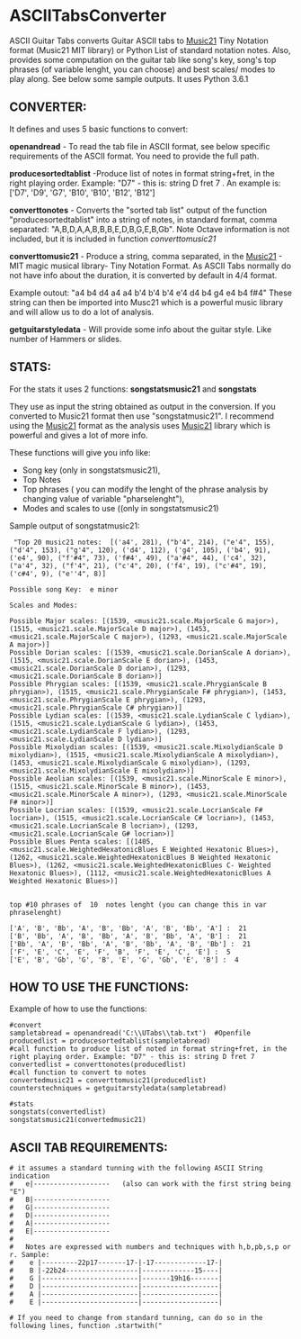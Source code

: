 # ASCIITabsConverter

ASCII Guitar Tabs converts Guitar ASCII tabs to [Music21](http://web.mit.edu/music21/) Tiny Notation format (Music21 MIT library) or Python List of standard notation notes.
Also, provides some computation on the guitar tab like song's key, song's top phrases (of variable lenght, you can choose) and  best scales/ modes to play along. See below some sample outputs. It uses Python 3.6.1

CONVERTER:
----------
It defines and uses 5 basic functions to convert:

**openandread** - To read the tab file in ASCII format, see below specific requirements of the ASCII format. You need to provide the full path.

**producesortedtablist** -Produce list of notes in format string+fret, in the right playing order. Example: "D7" - this is: string D fret 7 . An example is: ['D7', 'D9', 'G7', 'B10', 'B10', 'B12', 'B12']
 
**converttonotes**  - Converts the "sorted tab list" output of the function "producesortedtablist" into a string of notes, in standard format, comma separated: "A,B,D,A,A,B,B,B,E,D,B,G,E,B,Gb". Note Octave information is not included, but it is included in function *converttomusic21*

**converttomusic21** - Produce a string, comma separated, in the [Music21](http://web.mit.edu/music21/) - MIT magic musical library- Tiny Notation Format. As ASCII Tabs normally do not have info  about the duration, it is converted by default in 4/4 format. 

Example outout:
"a4 b4 d4 a4 a4 b'4 b'4 b'4 e'4 d4 b4 g4 e4 b4 f#4"
These string can then be imported into Musc21 which is a powerful music library and will allow us to do a lot of analysis.

**getguitarstyledata** - Will provide some info about the guitar style. Like number of Hammers or slides.




STATS:
------
For the stats it uses 2 functions:
**songstatsmusic21** and **songstats**

They use as input the string obtained as output in the conversion. If you converted to Music21 format then use "songstatmusic21".
I recommend using the [Music21](http://web.mit.edu/music21/) format as the analysis uses [Music21](http://web.mit.edu/music21/) library which is powerful and gives a lot of more info.

These functions will give you info like:
* Song key (only in songstatsmusic21), 
* Top Notes 
* Top phrases ( you can modify the lenght of the phrase analysis by changing value of variable "pharselenght"), 
* Modes and scales to use ((only in songstatsmusic21)
  
  
Sample output of songstatmusic21:

```
 "Top 20 music21 notes:  [('a4', 281), ("b'4", 214), ("e'4", 155), ("d'4", 153), ("g'4", 120), ('d4', 112), ('g4', 105), ('b4', 91), ('e4', 90), ("f'#4", 73), ('f#4', 49), ("a'#4", 44), ('c4', 32), ("a'4", 32), ("f'4", 21), ("c'4", 20), ('f4', 19), ("c'#4", 19), ('c#4', 9), ("e''4", 8)]

Possible song Key:  e minor
 
Scales and Modes:

Possible Major scales: [(1539, <music21.scale.MajorScale G major>), (1515, <music21.scale.MajorScale D major>), (1453, <music21.scale.MajorScale C major>), (1293, <music21.scale.MajorScale A major>)]
Possible Dorian scales: [(1539, <music21.scale.DorianScale A dorian>), (1515, <music21.scale.DorianScale E dorian>), (1453, <music21.scale.DorianScale D dorian>), (1293, <music21.scale.DorianScale B dorian>)]
Possible Phrygian scales: [(1539, <music21.scale.PhrygianScale B phrygian>), (1515, <music21.scale.PhrygianScale F# phrygian>), (1453, <music21.scale.PhrygianScale E phrygian>), (1293, <music21.scale.PhrygianScale C# phrygian>)]
Possible Lydian scales: [(1539, <music21.scale.LydianScale C lydian>), (1515, <music21.scale.LydianScale G lydian>), (1453, <music21.scale.LydianScale F lydian>), (1293, <music21.scale.LydianScale D lydian>)]
Possible Mixolydian scales: [(1539, <music21.scale.MixolydianScale D mixolydian>), (1515, <music21.scale.MixolydianScale A mixolydian>), (1453, <music21.scale.MixolydianScale G mixolydian>), (1293, <music21.scale.MixolydianScale E mixolydian>)]
Possible Aeolian scales: [(1539, <music21.scale.MinorScale E minor>), (1515, <music21.scale.MinorScale B minor>), (1453, <music21.scale.MinorScale A minor>), (1293, <music21.scale.MinorScale F# minor>)]
Possible Locrian scales: [(1539, <music21.scale.LocrianScale F# locrian>), (1515, <music21.scale.LocrianScale C# locrian>), (1453, <music21.scale.LocrianScale B locrian>), (1293, <music21.scale.LocrianScale G# locrian>)]
Possible Blues Penta scales: [(1405, <music21.scale.WeightedHexatonicBlues E Weighted Hexatonic Blues>), (1262, <music21.scale.WeightedHexatonicBlues B Weighted Hexatonic Blues>), (1262, <music21.scale.WeightedHexatonicBlues C- Weighted Hexatonic Blues>), (1112, <music21.scale.WeightedHexatonicBlues A Weighted Hexatonic Blues>)]

 
top #10 phrases of  10  notes lenght (you can change this in var phraselenght)
 
['A', 'B', 'Bb', 'A', 'B', 'Bb', 'A', 'B', 'Bb', 'A'] :  21
['B', 'Bb', 'A', 'B', 'Bb', 'A', 'B', 'Bb', 'A', 'B'] :  21
['Bb', 'A', 'B', 'Bb', 'A', 'B', 'Bb', 'A', 'B', 'Bb'] :  21
['F', 'E', 'C', 'E', 'F', 'B', 'F', 'E', 'C', 'E'] :  5
['E', 'B', 'Gb', 'G', 'B', 'E', 'G', 'Gb', 'E', 'B'] :  4

```


HOW TO USE THE FUNCTIONS:
---------------------------
Example of how to use the functions:

```
#convert
sampletabread = openandread('C:\\UTabs\\tab.txt')  #Openfile
producedlist = producesortedtablist(sampletabread)                                #call function to produce list of noted in format string+fret, in the right playing order. Example: "D7" - this is: string D fret 7
convertedlist = converttonotes(producedlist)                                  #call function to convert to notes
convertedmusic21 = converttomusic21(producedlist)
counterstechniques = getguitarstyledata(sampletabread)

#stats
songstats(convertedlist)
songstatsmusic21(convertedmusic21)

```



ASCII TAB REQUIREMENTS:
-----------------------

    # it assumes a standard tunning with the following ASCII String indication
    #   e|-------------------   (also can work with the first string being "E")
    #   B|-------------------
    #   G|-------------------
    #   D|-------------------
    #   A|-------------------
    #   E|-------------------
    #
    #   Notes are expressed with numbers and techniques with h,b,pb,s,p or r. Sample:
    #    e |---------22p17-------17-|-17-------------17-|
    #    B |-22b24------------------|-------------15----|
    #    G |------------------------|-------19h16-------|
    #    D |------------------------|-------------------|
    #    A |------------------------|-------------------|
    #    E |------------------------|-------------------|

    # If you need to change from standard tunning, can do so in the following lines, function .startwith("







